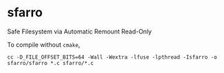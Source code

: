 # sfarro
Safe Filesystem via Automatic Remount Read-Only

To compile without ```cmake```,
````shell
cc -D_FILE_OFFSET_BITS=64 -Wall -Wextra -lfuse -lpthread -Isfarro -o sfarro/sfarro *.c sfarro/*.c
````
